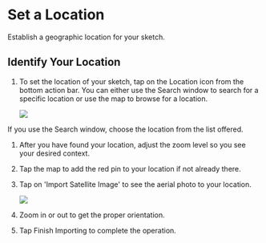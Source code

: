 # Set a Location

Establish a geographic location for your sketch.

## Identify Your Location

1. To set the location of your sketch, tap on the Location icon from the bottom action bar. You can either use the Search window to search for a specific location or use the map to browse for a location.

    ![](Images/GUID-45268F36-37CA-468C-B326-9DB28FFA5534-low.png) 

If you use the Search window, choose the location from the list offered.

1. After you have found your location, adjust the zoom level so you see your desired context.
2. Tap the map to add the red pin to your location if not already there.
3. Tap on 'Import Satellite Image' to see the aerial photo to your location. 
    
    ![](Images/GUID-9D98799F-8780-4B59-95B6-F9DC6137BFF2-low.png)
4. Zoom in or out to get the proper orientation.
5. Tap Finish Importing to complete the operation.
